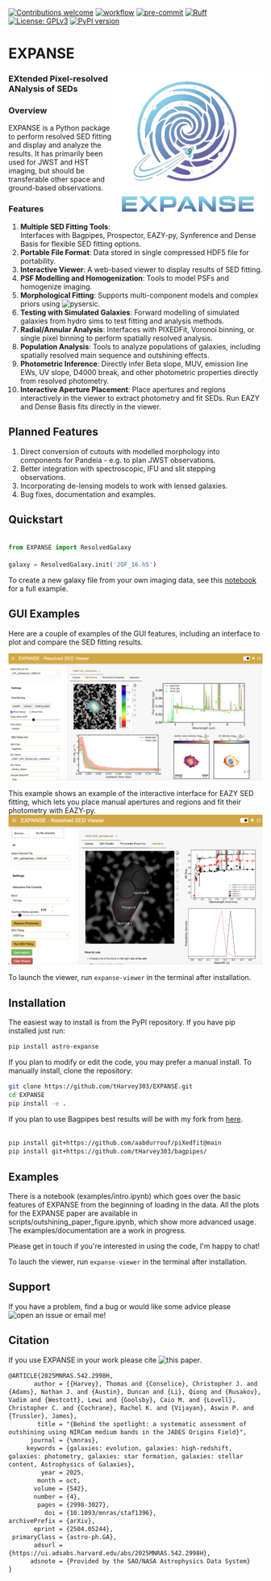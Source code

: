 
[![Contributions welcome](https://img.shields.io/badge/contributions-welcome-brightgreen.svg?style=flat)](https://github.com/synthesizer-project/synthesizer/blob/main/docs/CONTRIBUTING.md)
[![workflow](https://github.com/tharvey303/EXPANSE/actions/workflows/python-app.yml/badge.svg)](https://github.com/tharvey303/galfind/actions)
[![pre-commit](https://img.shields.io/badge/pre--commit-enabled-brightgreen?logo=pre-commit&logoColor=white)](https://github.com/pre-commit/pre-commit)
[![Ruff](https://img.shields.io/endpoint?url=https://raw.githubusercontent.com/astral-sh/ruff/main/assets/badge/v2.json)](https://github.com/astral-sh/ruff)
[![License: GPLv3](https://img.shields.io/badge/License-GPLv3-blue.svg)](https://www.gnu.org/licenses/gpl-3.0)
[![PyPI version](https://img.shields.io/pypi/v/astro-expanse.svg)](https://pypi.org/project/astro-expanse/)

# EXPANSE
<img src="gfx/EXPANSE_LOGO_BLNK.png"  align="right" alt="logo" width="300px"/>

### EXtended Pixel-resolved ANalysis of SEDs


### Overview

EXPANSE is a Python package to perform resolved SED fitting and display and analyze the results. It has primarily been used for JWST and HST imaging, but should be transferable other space and ground-based observations. 

### Features

1. **Multiple SED Fitting Tools**: Interfaces with Bagpipes, Prospector, EAZY-py, Synference and Dense Basis for flexible SED fitting options.
2. **Portable File Format**: Data stored in single compressed HDF5 file for portability.
3. **Interactive Viewer**: A web-based viewer to display results of SED fitting.
4. **PSF Modelling and Homogenization**: Tools to model PSFs and homogenize imaging.
5. **Morphological Fitting**: Supports multi-component models and complex priors using ![pysersic](https://pysersic.readthedocs.io/en/latest/).
6. **Testing with Simulated Galaxies**: Forward modelling of simulated galaxies from hydro sims to test fitting and analysis methods.
7. **Radial/Annular Analysis**: Interfaces with PIXEDFit, Voronoi binning, or single pixel binning to perform spatially resolved analysis.
8. **Population Analysis**: Tools to analyze populations of galaxies, including spatially resolved main sequence and outshining effects.
9. **Photometric Inference**: Directly infer Beta slope, MUV, emission line EWs, UV slope, D4000 break, and other photometric properties directly from resolved photometry.
10. **Interactive Aperture Placement**: Place apertures and regions interactively in the viewer to extract photometry and fit SEDs. Run EAZY and Dense Basis fits directly in the viewer.

## Planned Features

1. Direct conversion of cutouts with modelled morphology into components for Pandeia - e.g. to plan JWST observations.
2. Better integration with spectroscopic, IFU and slit stepping observations.
3. Incorporating de-lensing models to work with lensed galaxies. 
4. Bug fixes, documentation and examples.

## Quickstart

```python

from EXPANSE import ResolvedGalaxy

galaxy = ResolvedGalaxy.init('JOF_16.h5')

```

To create a new galaxy file from your own imaging data, see this [notebook](examples/intro.ipynb) for a full example.

## GUI Examples

Here are a couple of examples of the GUI features, including an interface to plot and compare the SED fitting results.

![GUI 1](https://github.com/tHarvey303/EXPANSE/blob/master/src/EXPANSE/gui/examples/EXPANSE_1.png)

This example shows an example of the interactive interface for EAZY SED fitting, which lets you place manual apertures and regions and fit their photometry with EAZY-py.
![GUI 2](https://github.com/tHarvey303/EXPANSE/blob/master/src/EXPANSE/gui/examples/EXPANSE_2.png)

To launch the viewer, run `expanse-viewer` in the terminal after installation.

## Installation

The easiest way to install is from the PyPI repository. If you have pip installed just run:

```bash
pip install astro-expanse
```

If you plan to modify or edit the code, you may prefer a manual install. To manually install, clone the repository:
```bash
git clone https://github.com/tHarvey303/EXPANSE.git
cd EXPANSE
pip install -e .
```

If you plan to use Bagpipes best results will be with my fork from [here](https://github.com/tHarvey303/bagpipes). 

```bash

pip install git+https://github.com/aabdurrouf/piXedfit@main
pip install git+https://github.com/tHarvey303/bagpipes/

```

## Examples

There is a notebook (examples/intro.ipynb) which goes over the basic features of EXPANSE from the beginning of loading in the data. All the plots for the EXPANSE paper are available in scripts/outshining_paper_figure.ipynb, which show more advanced usage. The examples/documentation are a work in progress.

Please get in touch if you're interested in using the code, I'm happy to chat!

To lauch the viewer, run `expanse-viewer` in the terminal after installation.


## Support

If you have a problem, find a bug or would like some advice please ![open an issue](https://github.com/tHarvey303/EXPANSE/issues/new/choose) or email me!  

## Citation

If you use EXPANSE in your work please cite ![this paper](https://ui.adsabs.harvard.edu/abs/2025MNRAS.542.2998H/abstract).

```
@ARTICLE{2025MNRAS.542.2998H,
       author = {{Harvey}, Thomas and {Conselice}, Christopher J. and {Adams}, Nathan J. and {Austin}, Duncan and {Li}, Qiong and {Rusakov}, Vadim and {Westcott}, Lewi and {Goolsby}, Caio M. and {Lovell}, Christopher C. and {Cochrane}, Rachel K. and {Vijayan}, Aswin P. and {Trussler}, James},
        title = "{Behind the spotlight: a systematic assessment of outshining using NIRCam medium bands in the JADES Origins Field}",
      journal = {\mnras},
     keywords = {galaxies: evolution, galaxies: high-redshift, galaxies: photometry, galaxies: star formation, galaxies: stellar content, Astrophysics of Galaxies},
         year = 2025,
        month = oct,
       volume = {542},
       number = {4},
        pages = {2998-3027},
          doi = {10.1093/mnras/staf1396},
archivePrefix = {arXiv},
       eprint = {2504.05244},
 primaryClass = {astro-ph.GA},
       adsurl = {https://ui.adsabs.harvard.edu/abs/2025MNRAS.542.2998H},
      adsnote = {Provided by the SAO/NASA Astrophysics Data System}
}

```
